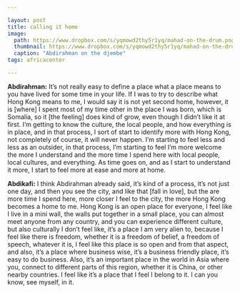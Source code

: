 ```yaml
---

layout: post
title: calling it home
image:
  path: https://www.dropbox.com/s/yqmowd2thy5r1yq/mahad-on-the-drum.png?raw=1
  thumbnail: https://www.dropbox.com/s/yqmowd2thy5r1yq/mahad-on-the-drum.png?raw=1
  caption: "Abdirahman on the djembe"
tags: africacenter

---
```


**Abdirahman:** It’s not really easy to define a place what a place means to you have lived for some time in your life. If I was to try to describe what Hong Kong means to me, I would say it is not yet second home, however, it is [where] I spent most of my time other in the place I was born, which is Somalia, so it [the feeling] does kind of grow, even though I didn’t like it at first. I’m getting to know the culture, the local people, and how everything is in place, and in that process, I sort of start to identify more with Hong Kong, not completely of course, it will never happen. I’m starting to feel less and less as an outsider, in that process, I’m starting to feel I’m more welcome the more I understand and the more time I spend here with local people, local cultures, and everything. As time goes on, and as I start to understand it more, I start to feel more at ease and more at home. 

**Abdikafi:** I think Abdirahman already said, it’s kind of a process, it’s not just one day, and then you see the city, and like that [fall in love], but the are more time I spend here, more closer I feel to the city, the more Hong Kong becomes a home to me. Hong Kong is an open place for everyone, I feel like I live in a mini wall, the walls put together in a small place, you can almost meet anyone from any country, and you can experience different culture, but also culturally I don’t feel like, it’s a place I am very alien to, because I feel like there is freedom, whether it is a freedom of belief, a freedom of speech, whatever it is, I feel like this place is so open and from that aspect, and also, it’s a place where business wise, it’s a business friendly place, it’s easy to do business. Also, it’s an important place in the world in Asia where you, connect to different parts of this region, whether it is China, or other nearby countries. I feel like it’s a place that I feel I belong to it. I can you know, see myself, in it. 

